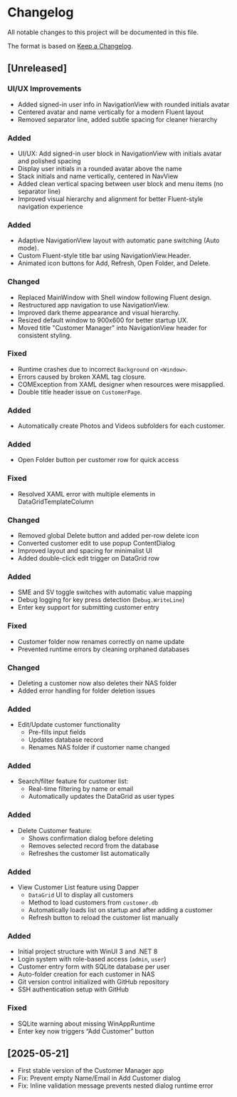# Changelog

All notable changes to this project will be documented in this file.

The format is based on [Keep a Changelog](https://keepachangelog.com/en/1.0.0/).

## [Unreleased]

### UI/UX Improvements
- Added signed-in user info in NavigationView with rounded initials avatar
- Centered avatar and name vertically for a modern Fluent layout
- Removed separator line, added subtle spacing for cleaner hierarchy

### Added
- UI/UX: Add signed-in user block in NavigationView with initials avatar and polished spacing
- Display user initials in a rounded avatar above the name
- Stack initials and name vertically, centered in NavView
- Added clean vertical spacing between user block and menu items (no separator line)
- Improved visual hierarchy and alignment for better Fluent-style navigation experience


### Added
- Adaptive NavigationView layout with automatic pane switching (Auto mode).
- Custom Fluent-style title bar using NavigationView.Header.
- Animated icon buttons for Add, Refresh, Open Folder, and Delete.

### Changed
- Replaced MainWindow with Shell window following Fluent design.
- Restructured app navigation to use NavigationView.
- Improved dark theme appearance and visual hierarchy.
- Resized default window to 900x600 for better startup UX.
- Moved title "Customer Manager" into NavigationView header for consistent styling.

### Fixed
- Runtime crashes due to incorrect `Background` on `<Window>`.
- Errors caused by broken XAML tag closure.
- COMException from XAML designer when resources were misapplied.
- Double title header issue on `CustomerPage`.

### Added
- Automatically create Photos and Videos subfolders for each customer.

### Added
- Open Folder button per customer row for quick access

### Fixed
- Resolved XAML error with multiple elements in DataGridTemplateColumn

### Changed
- Removed global Delete button and added per-row delete icon
- Converted customer edit to use popup ContentDialog
- Improved layout and spacing for minimalist UI
- Added double-click edit trigger on DataGrid row

### Added
- SME and SV toggle switches with automatic value mapping
- Debug logging for key press detection (`Debug.WriteLine`)
- Enter key support for submitting customer entry

### Fixed
- Customer folder now renames correctly on name update
- Prevented runtime errors by cleaning orphaned databases

### Changed
- Deleting a customer now also deletes their NAS folder
- Added error handling for folder deletion issues

### Added
- Edit/Update customer functionality
  - Pre-fills input fields
  - Updates database record
  - Renames NAS folder if customer name changed

### Added
- Search/filter feature for customer list:
  - Real-time filtering by name or email
  - Automatically updates the DataGrid as user types


### Added
- Delete Customer feature:
  - Shows confirmation dialog before deleting
  - Removes selected record from the database
  - Refreshes the customer list automatically


### Added
- View Customer List feature using Dapper
  - `DataGrid` UI to display all customers
  - Method to load customers from `customer.db`
  - Automatically loads list on startup and after adding a customer
  - Refresh button to reload the customer list manually


### Added
- Initial project structure with WinUI 3 and .NET 8
- Login system with role-based access (`admin`, `user`)
- Customer entry form with SQLite database per user
- Auto-folder creation for each customer in NAS
- Git version control initialized with GitHub repository
- SSH authentication setup with GitHub

### Fixed
- SQLite warning about missing WinAppRuntime
- Enter key now triggers “Add Customer” button

## [2025-05-21]
- First stable version of the Customer Manager app
- Fix: Prevent empty Name/Email in Add Customer dialog
- Fix: Inline validation message prevents nested dialog runtime error
